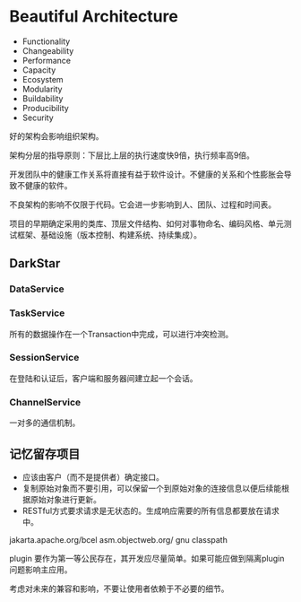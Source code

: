 # Beautiful Architecture
 
- Functionality
- Changeability
- Performance
- Capacity
- Ecosystem
- Modularity
- Buildability
- Producibility
- Security
 
好的架构会影响组织架构。
 
架构分层的指导原则：下层比上层的执行速度快9倍，执行频率高9倍。
 
开发团队中的健康工作关系将直接有益于软件设计。不健康的关系和个性膨胀会导致不健康的软件。
 
不良架构的影响不仅限于代码。它会进一步影响到人、团队、过程和时间表。
 
项目的早期确定采用的类库、顶层文件结构、如何对事物命名、编码风格、单元测试框架、基础设施（版本控制、构建系统、持续集成）。
 
 
## DarkStar
 
### DataService
 
### TaskService
 
所有的数据操作在一个Transaction中完成，可以进行冲突检测。
 
### SessionService
 
在登陆和认证后，客户端和服务器间建立起一个会话。
 
### ChannelService
 
一对多的通信机制。

## 记忆留存项目

- 应该由客户（而不是提供者）确定接口。
- 复制原始对象而不要引用，可以保留一个到原始对象的连接信息以便后续能根据原始对象进行更新。
- RESTful方式要求请求是无状态的。生成响应需要的所有信息都要放在请求中。

jakarta.apache.org/bcel
asm.objectweb.org/
gnu classpath

plugin 要作为第一等公民存在，其开发应尽量简单。如果可能应做到隔离plugin问题影响主应用。

考虑对未来的兼容和影响，不要让使用者依赖于不必要的细节。

